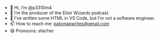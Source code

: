 - 👋 Hi, I’m @p3310m4
- 🧙 I’m the producer of the Elixir Wizards podcast.
- 🌱 I’ve written some HTML in VS Code, but I'm not a software engineer.
- 📫 How to reach me: palomapwrites@gmail.com
- 😄 Pronouns: she/her

<!---
p3310m4/p3310m4 is a ✨ special ✨ repository because its `README.md` (this file) appears on your GitHub profile.
You can click the Preview link to take a look at your changes.
--->
